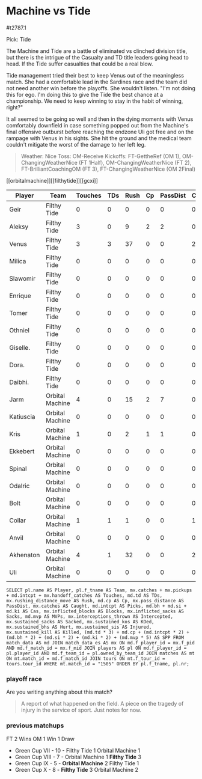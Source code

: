 # Machine vs Tide

#t2787.1

Pick: Tide

The Machine and Tide are a battle of eliminated vs clinched division title, but there is the intrigue of the Casualty and TD title leaders going head to head. If the Tide suffer casualties that could be a real blow.

Tide management tried their best to keep Venus out of the meaningless match. She had a comfortable lead in the Sardines race and the team did not need another win before the playoffs. She wouldn't listen. "I'm not doing this for ego. I'm doing this to give the Tide the best chance at a championship. We need to keep winning to stay in the habit of winning, right?"

It all seemed to be going so well and then in the dying moments with Venus comfortably downfield in case something popped out from the Machine's final offensive outburst before reaching the endzone Uli got free and on the rampage with Venus in his sights. She hit the ground and the medical team couldn't mitigate the worst of the damage to her left leg.

> Weather: Nice
> Toss: OM-Receive
> Kickoffs: FT-GettheRef (OM 1), OM-ChangingWeatherNice (FT 1Half), OM-ChangingWeatherNice (FT 2), FT-BrilliantCoachingOM (FT 3), FT-ChangingWeatherNice (OM 2Final)

[[orbitalmachine]][[filthytide]][[gcxi]]



| Player    | Team            | Touches | TDs  | Rush | Cp   | PassDist | Caught | Picks | Cas  | Blocks | Sacks | MVPs | Intercepted | Sacked | KOed | Hurt | Injured | Killed | SPP  |
|-----------|-----------------|---------|------|------|------|----------|--------|-------|------|--------|-------|------|-------------|--------|------|------|---------|--------|------|
| Geir      | Filthy Tide     |       0 |    0 |    0 |    0 |        0 |      0 |     0 |    0 |      0 |     0 |    0 |           0 |      0 |    0 |    0 |       1 |      0 |    0 |
| Aleksy    | Filthy Tide     |       3 |    0 |    9 |    2 |        2 |      0 |     0 |    0 |      1 |     0 |    1 |           0 |      0 |    0 |    0 |       0 |      0 |    7 |
| Venus     | Filthy Tide     |       3 |    3 |   37 |    0 |        0 |      2 |     0 |    0 |      0 |     0 |    0 |           0 |      0 |    0 |    0 |       1 |      0 |    9 |
| Milica    | Filthy Tide     |       0 |    0 |    0 |    0 |        0 |      0 |     0 |    0 |      0 |     0 |    0 |           0 |      0 |    1 |    1 |       0 |      0 |    0 |
| Slawomir  | Filthy Tide     |       0 |    0 |    0 |    0 |        0 |      0 |     0 |    0 |      5 |     0 |    0 |           0 |      0 |    0 |    0 |       1 |      0 |    0 |
| Enrique   | Filthy Tide     |       0 |    0 |    0 |    0 |        0 |      0 |     0 |    0 |      2 |     0 |    0 |           0 |      0 |    1 |    0 |       0 |      0 |    0 |
| Tomer     | Filthy Tide     |       0 |    0 |    0 |    0 |        0 |      0 |     0 |    0 |      2 |     0 |    0 |           0 |      0 |    1 |    0 |       0 |      0 |    0 |
| Othniel   | Filthy Tide     |       0 |    0 |    0 |    0 |        0 |      0 |     0 |    0 |      0 |     0 |    0 |           0 |      0 |    0 |    1 |       0 |      0 |    0 |
| Giselle.  | Filthy Tide     |       0 |    0 |    0 |    0 |        0 |      0 |     0 |    0 |      0 |     0 |    0 |           0 |      0 |    1 |    0 |       0 |      0 |    0 |
| Dora.     | Filthy Tide     |       0 |    0 |    0 |    0 |        0 |      0 |     0 |    0 |      0 |     0 |    0 |           0 |      0 |    0 |    0 |       0 |      0 |    0 |
| Daibhi.   | Filthy Tide     |       0 |    0 |    0 |    0 |        0 |      0 |     0 |    0 |      0 |     0 |    0 |           0 |      0 |    1 |    0 |       0 |      0 |    0 |
| Jarm      | Orbital Machine |       4 |    0 |   15 |    2 |        7 |      0 |     0 |    0 |      0 |     0 |    0 |           0 |      0 |    0 |    0 |       0 |      0 |    2 |
| Katiuscia | Orbital Machine |       0 |    0 |    0 |    0 |        0 |      0 |     0 |    0 |      3 |     0 |    0 |           0 |      0 |    0 |    0 |       0 |      0 |    0 |
| Kris      | Orbital Machine |       1 |    0 |    2 |    1 |        1 |      0 |     0 |    0 |      2 |     0 |    0 |           0 |      0 |    0 |    0 |       0 |      0 |    1 |
| Ekkebert  | Orbital Machine |       0 |    0 |    0 |    0 |        0 |      0 |     0 |    0 |      3 |     0 |    0 |           0 |      0 |    0 |    0 |       0 |      0 |    0 |
| Spinal    | Orbital Machine |       0 |    0 |    0 |    0 |        0 |      0 |     0 |    1 |      3 |     0 |    0 |           0 |      0 |    0 |    0 |       0 |      0 |    2 |
| Odalric   | Orbital Machine |       0 |    0 |    0 |    0 |        0 |      0 |     0 |    1 |      5 |     0 |    0 |           0 |      0 |    0 |    0 |       0 |      0 |    2 |
| Bolt      | Orbital Machine |       0 |    0 |    0 |    0 |        0 |      0 |     0 |    0 |      3 |     0 |    0 |           0 |      0 |    0 |    0 |       0 |      0 |    0 |
| Collar    | Orbital Machine |       1 |    1 |    1 |    0 |        0 |      1 |     0 |    0 |      8 |     0 |    0 |           0 |      0 |    0 |    0 |       0 |      0 |    3 |
| Anvil     | Orbital Machine |       0 |    0 |    0 |    0 |        0 |      0 |     0 |    0 |      5 |     0 |    1 |           0 |      0 |    0 |    0 |       0 |      0 |    5 |
| Akhenaton | Orbital Machine |       4 |    1 |   32 |    0 |        0 |      2 |     0 |    0 |      1 |     0 |    0 |           0 |      0 |    1 |    0 |       0 |      0 |    3 |
| Uli       | Orbital Machine |       0 |    0 |    0 |    0 |        0 |      0 |     0 |    3 |     10 |     0 |    0 |           0 |      0 |    0 |    0 |       0 |      0 |    6 |


```
SELECT pl.name AS Player, pl.f_tname AS Team, mx.catches + mx.pickups + md.intcpt + mx.handoff_catches AS Touches, md.td AS TDs, mx.rushing_distance_move AS Rush, md.cp AS Cp,	mx.pass_distance AS PassDist, mx.catches AS Caught, md.intcpt AS Picks, md.bh + md.si + md.ki AS Cas, mx.inflicted_blocks AS Blocks, mx.inflicted_sacks AS Sacks, md.mvp AS MVPs, mx.interceptions_thrown AS Intercepted, mx.sustained_sacks AS Sacked, mx.sustained_kos AS KOed, mx.sustained_bhs AS Hurt, mx.sustained_sis AS Injured, mx.sustained_kill AS Killed, (md.td * 3) + md.cp + (md.intcpt * 2) + (md.bh * 2) + (md.si * 2) + (md.ki * 2) + (md.mvp * 5) AS SPP FROM match_data AS md JOIN match_data_es AS mx ON md.f_player_id = mx.f_pid AND md.f_match_id = mx.f_mid JOIN players AS pl ON md.f_player_id = pl.player_id AND md.f_team_id = pl.owned_by_team_id JOIN matches AS mt ON mt.match_id = md.f_match_id JOIN tours ON mt.f_tour_id = tours.tour_id WHERE mt.match_id = "1505" ORDER BY pl.f_tname, pl.nr;
```

### playoff race



Are you writing anything about this match?

> A report of what happened on the field.
> A piece on the tragedy of injury in the service of sport.
> Just notes for now.

### previous matchups

FT 2 Wins
OM 1 Win
1 Draw

* Green Cup VII - 10 - Filthy Tide 1 Orbital Machine 1
* Green Cup VIII - 7 - Orbital Machine 1 **Filthy Tide** 3
* Green Cup IX - 5 - **Orbital Machine** 2 Filthy Tide 1
* Green Cup X - 8 - **Filthy Tide** 3 Orbital Machine 2